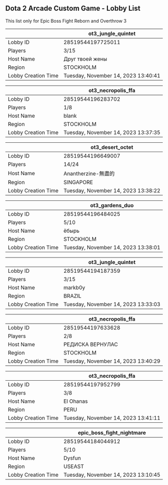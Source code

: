 ## Dota 2 Arcade Custom Game - Lobby List

This list only for Epic Boss Fight Reborn and Overthrow 3

|  | ot3_jungle_quintet |
| ------ | ------ |
| Lobby ID | 28519544197725011 |
| Players | 3/15 |
| Host Name | Друг твоей жены |
| Region | STOCKHOLM |
| Lobby Creation Time | Tuesday, November 14, 2023 13:40:41 |


|  | ot3_necropolis_ffa |
| ------ | ------ |
| Lobby ID | 28519544196283702 |
| Players | 1/8 |
| Host Name | blank |
| Region | STOCKHOLM |
| Lobby Creation Time | Tuesday, November 14, 2023 13:37:35 |


|  | ot3_desert_octet |
| ------ | ------ |
| Lobby ID | 28519544196649007 |
| Players | 14/24 |
| Host Name | Anantherzine-無盡的 |
| Region | SINGAPORE |
| Lobby Creation Time | Tuesday, November 14, 2023 13:38:22 |


|  | ot3_gardens_duo |
| ------ | ------ |
| Lobby ID | 28519544196484025 |
| Players | 5/10 |
| Host Name | ёбырь |
| Region | STOCKHOLM |
| Lobby Creation Time | Tuesday, November 14, 2023 13:38:01 |


|  | ot3_jungle_quintet |
| ------ | ------ |
| Lobby ID | 28519544194187359 |
| Players | 3/15 |
| Host Name | markb0y |
| Region | BRAZIL |
| Lobby Creation Time | Tuesday, November 14, 2023 13:33:03 |


|  | ot3_necropolis_ffa |
| ------ | ------ |
| Lobby ID | 28519544197633628 |
| Players | 2/8 |
| Host Name | РЕДИСКА ВЕРНУЛАС |
| Region | STOCKHOLM |
| Lobby Creation Time | Tuesday, November 14, 2023 13:40:29 |


|  | ot3_necropolis_ffa |
| ------ | ------ |
| Lobby ID | 28519544197952799 |
| Players | 3/8 |
| Host Name | El Ohanas |
| Region | PERU |
| Lobby Creation Time | Tuesday, November 14, 2023 13:41:11 |


|  | epic_boss_fight_nightmare |
| ------ | ------ |
| Lobby ID | 28519544184044912 |
| Players | 5/10 |
| Host Name | Dysfun |
| Region | USEAST |
| Lobby Creation Time | Tuesday, November 14, 2023 13:10:45 |


